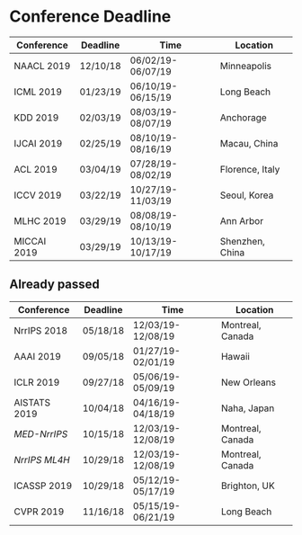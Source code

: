 # Conference Deadline

Conference  | Deadline | Time              | Location
------------|----------|-------------------|-----------------
NAACL 2019  | 12/10/18 | 06/02/19-06/07/19 | Minneapolis
ICML 2019   | 01/23/19 | 06/10/19-06/15/19 | Long Beach
KDD 2019    | 02/03/19 | 08/03/19-08/07/19 | Anchorage
IJCAI 2019  | 02/25/19 | 08/10/19-08/16/19 | Macau, China
ACL 2019    | 03/04/19 | 07/28/19-08/02/19 | Florence, Italy
ICCV 2019   | 03/22/19 | 10/27/19-11/03/19 | Seoul, Korea
MLHC 2019   | 03/29/19 | 08/08/19-08/10/19 | Ann Arbor
MICCAI 2019 | 03/29/19 | 10/13/19-10/17/19 | Shenzhen, China

## Already passed

Conference  | Deadline | Time              | Location
------------|----------|-------------------|-----------------
NrrIPS 2018 | 05/18/18 | 12/03/19-12/08/19 | Montreal, Canada
AAAI 2019   | 09/05/18 | 01/27/19-02/01/19 | Hawaii
ICLR 2019   | 09/27/18 | 05/06/19-05/09/19 | New Orleans
AISTATS 2019| 10/04/18 | 04/16/19-04/18/19 | Naha, Japan
*MED-NrrIPS*  | 10/15/18 | 12/03/19-12/08/19 | Montreal, Canada
*NrrIPS ML4H* | 10/29/18 | 12/03/19-12/08/19 | Montreal, Canada
ICASSP 2019 | 10/29/18 | 05/12/19-05/17/19 | Brighton, UK
CVPR 2019   | 11/16/18 | 05/15/19-06/21/19 | Long Beach

